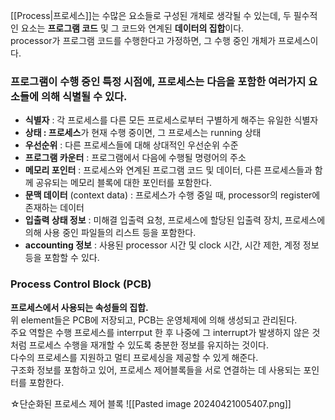 [[Process|프로세스]]는 수많은 요소들로 구성된 개체로 생각될 수 있는데, 두 필수적인 요소는 **프로그램 코드** 및 그 코드와 연계된 **데이터의 집합**이다.   
processor가 프로그램 코드를 수행한다고 가정하면, 그 수행 중인 개체가 프로세스이다.    

### 프로그램이 수행 중인 특정 시점에, 프로세스는 다음을 포함한 여러가지 요소들에 의해 식별될 수 있다.
- **식별자** : 각 프로세스를 다른 모든 프로세스로부터 구별하게 해주는 유일한 식별자
- **상태 : 프로세스**가 현재 수행 중이면, 그 프로세스는 running 상태
- **우선순위** : 다른 프로세스들에 대해 상대적인 우선순위 수준
- **프로그램 카운터** : 프로그램에서 다음에 수행될 명령어의 주소
- **메모리 포인터** : 프로세스와 연계된 프로그램 코드 및 데이터, 다른 프로세스들과 함께 공유되는 메모리 블록에 대한 포인터를 포함한다.
- **문맥 데이터** (context data) : 프로세스가 수행 중일 때, processor의 register에 존재하는 데이터
- **입출력 상태 정보** : 미해결 입출력 요청, 프로세스에 할당된 입출력 장치, 프로세스에 의해 사용 중인 파일들의 리스트 등을 포함한다.
- **accounting 정보** :  사용된 processor 시간 및 clock 시간, 시간 제한, 계정 정보 등을 포함할 수 있다.   


### Process Control Block (PCB)   
**프로세스에서 사용되는 속성들의 집합.**   
위 element들은 PCB에 저장되고, PCB는 운영체제에 의해 생성되고 관리된다.    
주요 역할은 수행 프로세스를 interrput 한 후 나중에 그 interrupt가 발생하지 않은 것처럼 프로세스 수행을 재개할 수 있도록 충분한 정보를 유지하는 것이다.    
다수의 프로세스를 지원하고 멀티 프로세싱을 제공할 수 있게 해준다.   
구조화 정보를 포함하고 있어, 프로세스 제어블록들을 서로 연결하는 데 사용되는 포인터를 포함한다. 

☆단순화된 프로세스 제어 블록
![[Pasted image 20240421005407.png]]